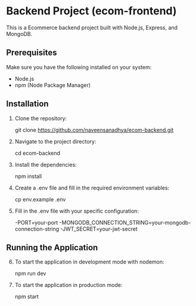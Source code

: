# Backend Project (ecom-frontend)

This is a Ecommerce backend project built with Node.js, Express, and MongoDB.

## Prerequisites

Make sure you have the following installed on your system:

- Node.js
- npm (Node Package Manager)

## Installation

1. Clone the repository:

   git clone https://github.com/naveensanadhya/ecom-backend.git

2. Navigate to the project directory:

   cd ecom-backend

3. Install the dependencies:

   npm install

4. Create a .env file and fill in the required environment variables:

   cp env.example .env

5. Fill in the .env file with your specific configuration:

   -PORT=your-port
   -MONGODB_CONNECTION_STRING=your-mongodb-connection-string
   -JWT_SECRET=your-jwt-secret

## Running the Application

6. To start the application in development mode with nodemon:

   npm run dev

7. To start the application in production mode:

   npm start

